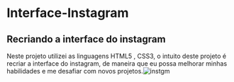 # Interface-Instagram
## Recriando a interface do instagram
Neste projeto utilizei as linguagens HTML5 , CSS3, o intuito deste projeto é recriar a interface do instagram, de maneira que eu possa melhorar minhas habilidades
e me desafiar com novos projetos.![instgm](https://user-images.githubusercontent.com/106114261/178029441-e7390118-7dfd-47db-b2ac-f02867214e4d.png)

